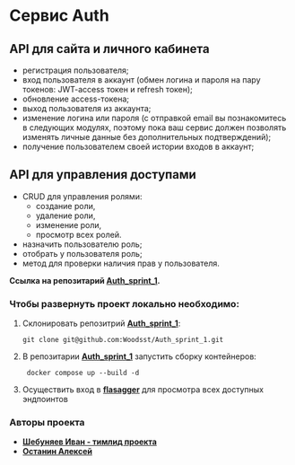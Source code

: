 # Cервис Auth

## API для сайта и личного кабинета

- регистрация пользователя;
- вход пользователя в аккаунт (обмен логина и пароля на пару токенов: JWT-access токен и refresh токен); 
- обновление access-токена;
- выход пользователя из аккаунта;
- изменение логина или пароля (с отправкой email вы познакомитесь в следующих модулях, поэтому пока ваш сервис должен позволять изменять личные данные без дополнительных подтверждений);
- получение пользователем своей истории входов в аккаунт;

## API для управления доступами

- CRUD для управления ролями:
  - создание роли,
  - удаление роли,
  - изменение роли,
  - просмотр всех ролей.
- назначить пользователю роль;
- отобрать у пользователя роль;
- метод для проверки наличия прав у пользователя. 


**Ссылка на репозитарий [Auth_sprint_1](https://github.com/Woodsst/Auth_sprint_1).**

### Чтобы развернуть проект локально необходимо:
1. Склонировать репозитрий **[Auth_sprint_1](https://github.com/Woodsst/Auth_sprint_1)**:
   ```commandline
   git clone git@github.com:Woodsst/Auth_sprint_1.git
   ```
2. В репозитарии **[Auth_sprint_1](https://github.com/Woodsst/Auth_sprint_1)** запустить сборку контейнеров:
   ```commandline
    docker compose up --build -d
   ```
3. Осуществить вход в **[flasagger](http://localhost/apidocs/)** для просмотра всех доступных эндпоинтов

### Авторы проекта

* [**Шебуняев Иван - тимлид проекта**](https://github.com/Woodsst)
* [**Останин Алексей**](https://github.com/A1exit)